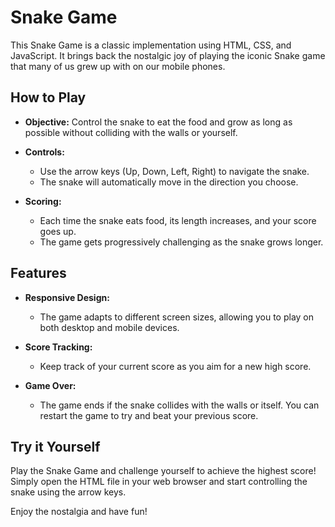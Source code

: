 # Snake Game

This Snake Game is a classic implementation using HTML, CSS, and JavaScript. It brings back the nostalgic joy of playing the iconic Snake game that many of us grew up with on our mobile phones.

## How to Play

- **Objective:** Control the snake to eat the food and grow as long as possible without colliding with the walls or yourself.

- **Controls:**
  - Use the arrow keys (Up, Down, Left, Right) to navigate the snake.
  - The snake will automatically move in the direction you choose.

- **Scoring:**
  - Each time the snake eats food, its length increases, and your score goes up.
  - The game gets progressively challenging as the snake grows longer.

## Features

- **Responsive Design:**
  - The game adapts to different screen sizes, allowing you to play on both desktop and mobile devices.

- **Score Tracking:**
  - Keep track of your current score as you aim for a new high score.

- **Game Over:**
  - The game ends if the snake collides with the walls or itself. You can restart the game to try and beat your previous score.

## Try it Yourself

Play the Snake Game and challenge yourself to achieve the highest score! Simply open the HTML file in your web browser and start controlling the snake using the arrow keys.

Enjoy the nostalgia and have fun!
